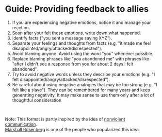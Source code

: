 # Guide: Providing feedback to allies

1. If you are experiencing negative emotions, notice it and manage your reaction.<br>
2. Soon after your felt those emotions, write down what happened.<br>
3. Identify facts ("you sent a message saying XYZ").
4. Separate your feelings and thoughts from facts (e.g. "it made me feel disappointed/angry/attacked/disrespected").<br>
5. Avoid blaming anyone. Avoid using the word "you" whenever possible.<br>
6. Replace blaming phrases like "you abandoned me" with phrases like "after I didn't see a response from you for about 2 days I felt abandoned".<br>
7. Try to avoid negative words unless they describe your emotions (e.g. "I felt disappointed/angry/attacked/disrespected").<br>
8. Be careful about using negative analogies that may be too strong (e.g. "I felt like a slave"). They can be remembered for many years and keep generating negativity. It may make sense to use them only after a lot of thoughtful consideration.<br>
<br>

Note:
This format is partly inspired by the idea of [nonviolent communication](https://en.wikipedia.org/wiki/Nonviolent_Communication).<br>
[Marshall Rosenberg](https://en.wikipedia.org/wiki/Marshall_Rosenberg) is one of the people who popularized this idea.<br>
